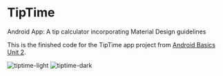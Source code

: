 # TipTime
Android App: A tip calculator incorporating Material Design guidelines 

This is the finished code for the TipTime app project from [Android Basics Unit 2](https://developer.android.com/courses/android-basics-kotlin/unit-2).


![tiptime-light](https://user-images.githubusercontent.com/74120992/172468703-7bc3001a-b3dd-4d68-b792-63215ab23ed1.png)
![tiptime-dark](https://user-images.githubusercontent.com/74120992/172468710-59b6ec8e-48e6-4930-91f6-58867bb01ecd.png)
